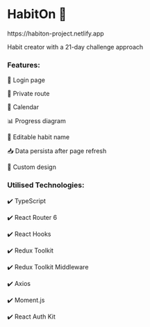 <h1>HabitOn 💪</h1>
<p>https://habiton-project.netlify.app</p>
<p>Habit creator with a 21-day challenge approach</p>

<h3>Features:</h3>
<p>🪪 Login page</p>
<p>🔐 Private route</p>
<p>📅 Calendar</p>
<p>📊 Progress diagram</p>
<p>📝 Editable habit name</p>
<p>📥 Data persista after page refresh</p>
<p>🎀 Custom design</p>

<h3>Utilised Technologies:</h3>
<p>✔️ TypeScript</p>
<p>✔️ React Router 6</p>
<p>✔️ React Hooks</p>
<p>✔️ Redux Toolkit</p>
<p>✔️ Redux Toolkit Middleware</p>
<p>✔️ Axios</p>
<p>✔️ Moment.js</p>
<p>✔️ React Auth Kit</p>

